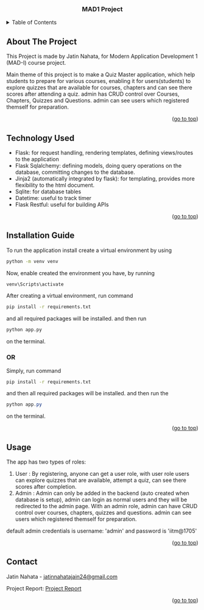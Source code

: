 <h3 align="center">MAD1 Project </h3>
</div>

<details>
  <summary>Table of Contents</summary>
  <ol>
    <li>
      <a href="#about-the-project">About The Project</a>
    </li>
    <li>
      <a href="#technology-used">Technology-Used</a>
    </li>
    <li>
      <a href="#installation-guide">Installation Guide</a>
    </li>
    <li><a href="#usage">Usage of application</a></li>
    <li><a href="#contact">Contact</a></li>
  </ol>
</details>

## About The Project

This Project is made by Jatin Nahata,
for Modern Application Development 1 (MAD-I) course project.

Main theme of this project is to make a Quiz Master application, 
which help students to prepare for various courses,
enabling it for users(students) to explore quizzes that are available for
courses, chapters and can see there scores after attending a quiz.
admin has CRUD control over Courses, Chapters, Quizzes and Questions.
admin can see users which registered themself for preparation.

<p align="right">(<a href="#readme">go to top</a>)</p>

## Technology Used

* Flask: for request handling, rendering templates, defining views/routes to the application
* Flask Sqlalchemy: defining models, doing query operations on the database, committing changes to the database.
* Jinja2 (automatically integrated by flask): for templating, provides more flexibility to the html document.
* Sqlite: for database tables
* Datetime:  useful to track timer
* Flask Restful: useful for building APIs


<p align="right">(<a href="#readme">go to top</a>)</p>

## Installation Guide

To run the application install create a virtual environment by using
```bash
python -m venv venv
```
Now, enable created the environment you have, by running 
```powershell
venv\Scripts\activate
```
After creating a virtual environment, run command
```bash
pip install -r requirements.txt
```
and all required packages will be installed. and then run
```bash
python app.py
````
on the terminal. 
<h3><b>OR</b></h3>

Simply, run command
```bash
pip install -r requirements.txt
```
and then all required packages will be installed. and then run the
``` powershell
python app.py
```
on the terminal. 

<p align="right">(<a href="#readme">go to top</a>)</p>

## Usage

The app has two types of roles:
1. User : By registering, anyone can get a user role, with user role users can explore quizzes that are available, attempt a quiz, can see there scores after completion.
2. Admin : Admin can only be added in the backend (auto created when database is setup), admin can login as normal users and they will be redirected to the admin page. With an admin role, admin can have CRUD control over courses, chapters, quizzes and questions.
admin can see users which registered themself for preparation.

default admin credentials is username: 'admin' and password is 'iitm@1705'

<p align="right">(<a href="#readme">go to top</a>)</p>

## Contact

Jatin Nahata - jatinnahatajain24@gmail.com

Project Report: [Project Report](https://github.com/coderadvikjain/quiz_master_v1/blob/main/Project%20Report.pdf)

<p align="right">(<a href="#readme">go to top</a>)</p>
